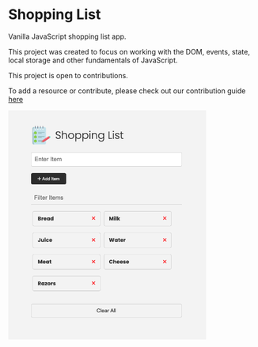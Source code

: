 # Shopping List

Vanilla JavaScript shopping list app.

This project was created to focus on working with the DOM, events, state, local storage and other fundamentals of JavaScript.

This project is open to contributions.

To add a resource or contribute, please check out our contribution guide [here](CONTRIBUTING.md)

<img src="images/screen.png" width="400">
